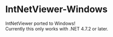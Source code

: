 # IntNetViewer-Windows
IntNetViewer ported to Windows!
<br>
Currently this only works with .NET 4.7.2 or later.
